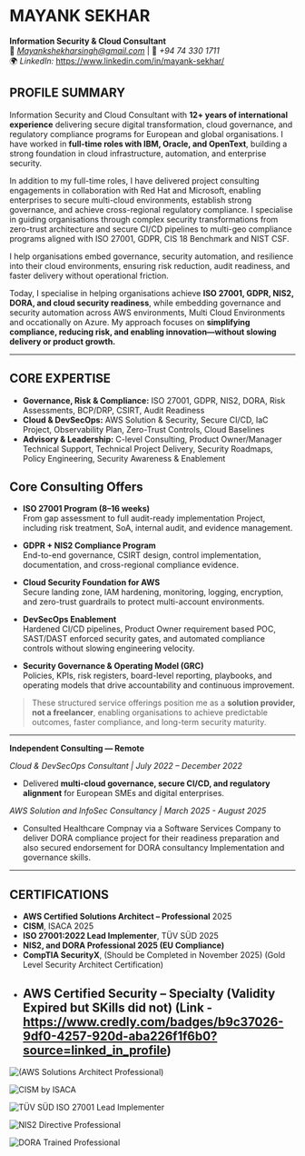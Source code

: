# **MAYANK SEKHAR**
**Information Security & Cloud Consultant**  
📧 *Mayankshekharsingh@gmail.com* | 📱 *+94 74 330 1711*  
🌍 *LinkedIn:* https://www.linkedin.com/in/mayank-sekhar/

## **PROFILE SUMMARY**
Information Security and Cloud Consultant with **12+ years of international experience** delivering secure digital transformation, cloud governance, and regulatory compliance programs for European and global organisations. I have worked in **full-time roles with IBM, Oracle, and OpenText**, building a strong foundation in cloud infrastructure, automation, and enterprise security.

In addition to my full-time roles, I have delivered project consulting engagements in collaboration with Red Hat and Microsoft, enabling enterprises to secure multi-cloud environments, establish strong governance, and achieve cross-regional regulatory compliance. I specialise in guiding organisations through complex security transformations from zero-trust architecture and secure CI/CD pipelines to multi-geo compliance programs aligned with ISO 27001, GDPR, CIS 18 Benchmark and NIST CSF.

I help organisations embed governance, security automation, and resilience into their cloud environments, ensuring risk reduction, audit readiness, and faster delivery without operational friction.

Today, I specialise in helping organisations achieve **ISO 27001, GDPR, NIS2, DORA, and cloud security readiness**, while embedding governance and security automation across AWS environments, Multi Cloud Environments and occationally on Azure. My approach focuses on **simplifying compliance, reducing risk, and enabling innovation—without slowing delivery or product growth.**

---

## **CORE EXPERTISE**
- **Governance, Risk & Compliance:** ISO 27001, GDPR, NIS2, DORA, Risk Assessments, BCP/DRP, CSIRT, Audit Readiness  
- **Cloud & DevSecOps:** AWS Solution & Security, Secure CI/CD, IaC Project, Observability Plan, Zero-Trust Controls, Cloud Baselines  
- **Advisory & Leadership:** C-level Consulting, Product Owner/Manager Technical Support, Technical Project Delivery, Security Roadmaps, Policy Engineering, Security Awareness & Enablement  

## **Core Consulting Offers**

- **ISO 27001 Program (8–16 weeks)**  
  From gap assessment to full audit-ready implementation Project, including risk treatment, SoA, internal audit, and evidence management.

- **GDPR + NIS2 Compliance Program**  
  End-to-end governance, CSIRT design, control implementation, documentation, and cross-regional compliance evidence.

- **Cloud Security Foundation for AWS**  
  Secure landing zone, IAM hardening, monitoring, logging, encryption, and zero-trust guardrails to protect multi-account environments.

- **DevSecOps Enablement**  
  Hardened CI/CD pipelines, Product Owner requirement based POC, SAST/DAST enforced security gates, and automated compliance controls without slowing engineering velocity.

- **Security Governance & Operating Model (GRC)**  
  Policies, KPIs, risk registers, board-level reporting, playbooks, and operating models that drive accountability and continuous improvement.

> These structured service offerings position me as a **solution provider, not a freelancer**, enabling organisations to achieve predictable outcomes, faster compliance, and long-term security maturity.

---
**Independent Consulting — Remote**  

*Cloud & DevSecOps Consultant | July 2022 – December 2022*  
- Delivered **multi-cloud governance, secure CI/CD, and regulatory alignment** for European SMEs and digital enterprises.

*AWS Solution and InfoSec Consultancy | March 2025 - August 2025*
- Consulted Healthcare Compnay via a Software Services Company to deliver DORA compliance project for their readiness preparation and also secured endorsement for DORA consultancy Implementation and governance skills.

---
 
## **CERTIFICATIONS**
- **AWS Certified Solutions Architect – Professional** 2025
- **CISM**, ISACA 2025 
- **ISO 27001:2022 Lead Implementer**, TÜV SÜD 2025
- **NIS2, and DORA Professional 2025 (EU Compliance)**
- **CompTIA SecurityX**, (Should be Completed in November 2025) (Gold Level Security Architect Certification)
- **AWS Certified Security – Specialty**  (Validity Expired but SKills did not) (Link - https://www.credly.com/badges/b9c37026-9df0-4257-920d-aba226f1f6b0?source=linked_in_profile)
  - 

![(AWS Solutions Architect Professional)](https://github.com/Mynkskhr/Thinkwerke/blob/8495d2408c2fb5b0ff93c59284348957a6bc2424/AWS%20Certified%20Solutions%20Architect%20-%20Professional%20certificate.jpg)

![CISM by ISACA](https://github.com/Mynkskhr/Thinkwerke/blob/8495d2408c2fb5b0ff93c59284348957a6bc2424/CISM-certification.jpg)


![TÜV SÜD ISO 27001 Lead Implementer](https://github.com/Mynkskhr/Thinkwerke/blob/b627dfb5e3f08c4c57ea5bf364cd635cd5eca09c/ISO%2027001%20%20Mayank%20Sekhar.jpg)


![NIS2 Directive Professional](https://github.com/Mynkskhr/Thinkwerke/blob/8495d2408c2fb5b0ff93c59284348957a6bc2424/Mayank%20Sekhar%20NIS2DTP.jpg)


![DORA Trained Professional](https://github.com/Mynkskhr/Thinkwerke/blob/f98b12f5ee297a7d47c0392acdc0378b5ceb0110/Mayank%20Sekhar%20DORATPro.jpg)


